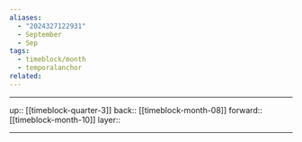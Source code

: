 ```yaml
---
aliases:
  - "2024327122931"
  - September
  - Sep
tags:
  - timeblock/month
  - temporalanchor
related:
---
```




***

up:: [[timeblock-quarter-3]]
back:: [[timeblock-month-08]]
forward:: [[timeblock-month-10]]
layer:: 

***
